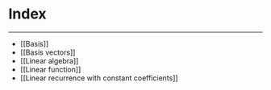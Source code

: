 # Index
---
- [[Basis]]
- [[Basis vectors]]
- [[Linear algebra]]
- [[Linear function]]
- [[Linear recurrence with constant coefficients]]